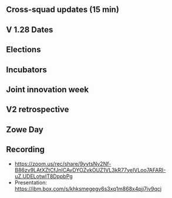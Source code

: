 ## Cross-squad updates (15 min)

## V 1.28 Dates

## Elections

## Incubators

## Joint innovation week

## V2 retrospective

## Zowe Day

## Recording
- https://zoom.us/rec/share/9yvtsNv2Nf-B86zv9LAtXZtCfJnICAvDYOZvkOUZ1VL3kR77yeIVLoo7AFARI-uZ.UDELotwIT8DppbPg
- Presentation: https://ibm.box.com/s/khksmegegy6s3xq1m868x4pjj7iv9qcj
